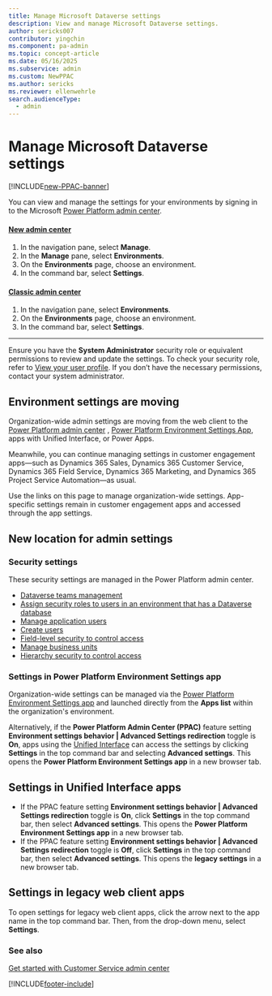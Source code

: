 ```yaml
---
title: Manage Microsoft Dataverse settings 
description: View and manage Microsoft Dataverse settings.
author: sericks007
contributor: yingchin
ms.component: pa-admin
ms.topic: concept-article
ms.date: 05/16/2025
ms.subservice: admin
ms.custom: NewPPAC
ms.author: sericks
ms.reviewer: ellenwehrle
search.audienceType: 
  - admin
---
```

# Manage Microsoft Dataverse settings

[!INCLUDE[new-PPAC-banner](~/includes/new-PPAC-banner.md)]

You can view and manage the settings for your environments by signing in to the Microsoft [Power Platform admin center](https://admin.powerplatform.microsoft.com).

#### [New admin center](#tab/new)
1. In the navigation pane, select **Manage**.
1. In the **Manage** pane, select **Environments**.
1. On the **Environments** page, choose an environment.
1. In the command bar, select **Settings**. 

#### [Classic admin center](#tab/classic)
1. In the navigation pane, select **Environments**.
1. On the **Environments** page, choose an environment.
1. In the command bar, select **Settings**.  
---

Ensure you have the **System Administrator** security role or equivalent permissions to review and update the settings. To check your security role, refer to [View your user profile](/powerapps/user/view-your-user-profile). If you don’t have the necessary permissions, contact your system administrator.

## Environment settings are moving

Organization-wide admin settings are moving from the web client to the [Power Platform admin center](https://admin.powerplatform.microsoft.com) , [Power Platform Environment Settings App](environment-settings-app.md), apps with Unified Interface, or Power Apps. 

Meanwhile, you can continue managing settings in customer engagement apps—such as Dynamics 365 Sales, Dynamics 365 Customer Service, Dynamics 365 Field Service, Dynamics 365 Marketing, and Dynamics 365 Project Service Automation—as usual.

Use the links on this page to manage organization-wide settings. App-specific settings remain in customer engagement apps and accessed through the app settings.

## New location for admin settings

### Security settings

These security settings are managed in the Power Platform admin center.

- [Dataverse teams management](manage-teams.md)
- [Assign security roles to users in an environment that has a Dataverse database](database-security-configure.md#assign-security-roles-to-users-in-an-environment-that-has-a-dataverse-database)
- [Manage application users](manage-application-users.md)
- [Create users](create-users.md)
- [Field-level security to control access](field-level-security.md)
- [Manage business units](create-edit-business-units.md)
- [Hierarchy security to control access](hierarchy-security.md)

### Settings in Power Platform Environment Settings app

Organization-wide settings can be managed via the [Power Platform Environment Settings app](environment-settings-app.md) and launched directly from the **Apps list** within the organization's environment.

Alternatively, if the **Power Platform Admin Center (PPAC)** feature setting **Environment settings behavior | Advanced Settings redirection** toggle is **On**, apps using the [Unified Interface](about-unified-interface.md) can access the settings by clicking **Settings** in the top command bar and selecting **Advanced settings**. This opens the **Power Platform Environment Settings app** in a new browser tab.

## Settings in Unified Interface apps
- If the PPAC feature setting **Environment settings behavior | Advanced Settings redirection** toggle is **On**, click **Settings** in the top command bar, then select **Advanced settings**. This opens the **Power Platform Environment Settings app** in a new browser tab.
- If the PPAC feature setting **Environment settings behavior | Advanced Settings redirection** toggle is **Off**, click **Settings** in the top command bar, then select **Advanced settings**. This opens the **legacy settings** in a new browser tab.

## Settings in legacy web client apps

To open settings for legacy web client apps, click the arrow next to the app name in the top command bar. Then, from the drop-down menu, select **Settings**. 

### See also
[Get started with Customer Service admin center](/dynamics365/customer-service/cs-admin-center)



[!INCLUDE[footer-include](../includes/footer-banner.md)]
